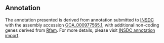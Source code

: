 

Annotation
----------

The annotation presented is derived from annotation submitted to
[INSDC](http://www.insdc.org) with the assembly accession
[GCA\_000977565.1](http://www.ebi.ac.uk/ena/data/view/GCA_000977565.1),
with additional non-coding genes derived from
[Rfam](http://rfam.xfam.org/). For more details, please visit [INSDC
annotation
import](http://ensemblgenomes.org/info/data/insdc_annotation).
